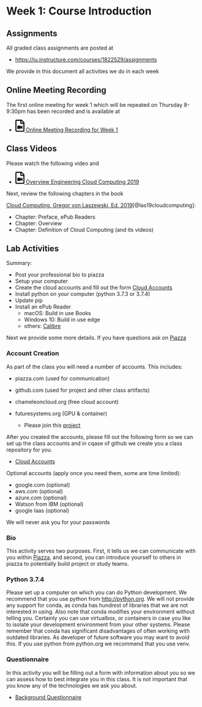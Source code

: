 # Week 1: Course Introduction

## Assignments

All graded class assignments are posted at

* <https://iu.instructure.com/courses/1822529/assignments>

We provide in this document all activities we do in each week

## Online Meeting Recording

The first online meeting for week 1 which will be repeated on Thursday
8-9:30pm has been recorded and is available at 

* [![Video](images/video.png) Online Meeting Recording for Week 1](https://www.youtube.com/watch?v=k5218WUo6Cc)

## Class Videos

Please watch the following video and

* [![Video](images/video.png) Overview Engineering Cloud Computing 2019](https://www.youtube.com/watch?v=PU93waozGJk)

Next, review the following chapters in the book 

[Cloud Computing, Gregor von Laszewski, Ed. 2019](https://laszewski.github.io/book/cloud/)[@las19cloudcomputing]:

* Chapter: Preface, ePub Readers
* Chapter: Overview
* Chapter: Definition of Cloud Computing (and its videos)


## Lab Activities

Summary: 

* Post your professional bio to piazza
* Setup your computer
* Create the cloud accounts and fill out the form [Cloud Accounts](https://forms.gle/UFr5FcdPcVFwcMvk8)
* Install python on your computer (python 3.7.3 or 3.7.4)
* Update pip
* Install an ePub Reader
  * macOS: Build in use Books
  * Windows 10: Build in use edge
  * others: [Calibre](https://forms.gle/w6ryzEm56rQmwWT38)

Next we provide some more details. If you have questions ask on 
[Piazza](https://piazza.com/class/jzkfveoqwri3e4)

### Account Creation

As part of the class you will need a number of accounts. This
includes:

* piazza.com (used for communication)
* github.com (used for project and other class artifacts)
* chameleoncloud.org (free cloud account)
* futuresystems.org (GPU & container)

  * Please join this [project](https://portal.futuresystems.org/project/fg-569)

After you created the accounts, please fill out the following form so we
can set up the class accounts and in cqase of github we create you a
class repository for you.

* [Cloud Accounts](https://forms.gle/UFr5FcdPcVFwcMvk8)

Optional accounts (apply once you need them, some are time limited):

* google.com (optional)
* aws.com (optional)
* azure.com (optional)
* Watson from IBM (optional)
* google Iaas (optional)

We will never ask you for your passwords

### Bio

This activity serves two purposes. First, it tells us we can communicate
with you within [Piazza](https://piazza.com/class/jzkfveoqwri3e4), and second, you can introduce yourself to others
in piazza to potentially build project or study teams.

### Python 3.7.4

Please set up a computer on which you can do Python development. We
recommend that you use python from <http://python.org>. We will not
provide any support for conda, as conda has hundrest of libraries that
we are not interested in using. Also note that conda modifies your
environment without telling you. Certainly you can use virtualbox, or
containers in case you like to isolate your development environment from
your other systems. Please remember that conda has significant
disadvantages of often working with outdated libraries. As developer of
future software you may want to avoid this. If you use python from
python.org we recommend that you use venv.

### Questionnaire

In this activity you will be filling out a form with information about
you so we can assess how to best integrate you in this class. It is not
important that you know any of the technologies we ask you about.

* [Background Questionnaire](https://forms.gle/w6ryzEm56rQmwWT38)
